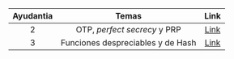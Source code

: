 | Ayudantia |             Temas             |              Link             |
|:---------:|:-----------------------------:|:-----------------------------:|
|     2     | OTP, *perfect secrecy* y PRP  |  [Link](https://zoom.us/rec/share/mb0xXykU9xHT1zPZBUrXt12SOx-mevSAD2KObU7VIKWjU3GsApjhE0jxJdWahvqR.fKAIEe4RBCFZJONK)     |
|     3     | Funciones despreciables y de Hash  |  [Link](https://zoom.us/rec/share/CUcWpnR82U9K0XQsr49XeOOSxci4D2kiTMU9RPsN26Ui46pNLIjhmJH8fyII2UNf.nLq2kLHTuGZZWsFJ)     |
